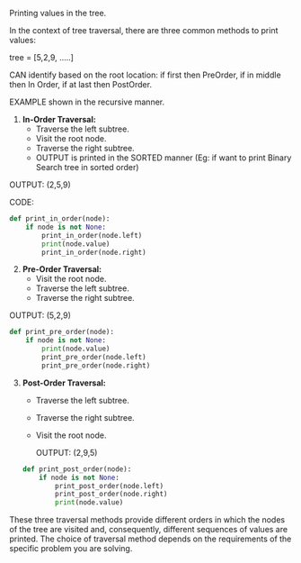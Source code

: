 Printing values in the tree. 

In the context of tree traversal, there are three common methods to print values:

tree = [5,2,9, .....]

CAN identify based on the root location:  if first then PreOrder, if in middle then In Order, if at last then PostOrder. 

EXAMPLE shown in the recursive manner. 

1. **In-Order Traversal:**
   - Traverse the left subtree.
   - Visit the root node.
   - Traverse the right subtree.
   -  OUTPUT is printed in the SORTED manner (Eg: if want to print Binary Search tree in sorted order)
  
  OUTPUT: (2,5,9)


   CODE: 
   ```python
   def print_in_order(node):
       if node is not None:
           print_in_order(node.left)
           print(node.value)
           print_in_order(node.right)
   ```

2. **Pre-Order Traversal:**
   - Visit the root node.
   - Traverse the left subtree.
   - Traverse the right subtree.
   
  OUTPUT: (5,2,9)

   ```python
   def print_pre_order(node):
       if node is not None:
           print(node.value)
           print_pre_order(node.left)
           print_pre_order(node.right)
   ```

3. **Post-Order Traversal:**
   - Traverse the left subtree.
   - Traverse the right subtree.
   - Visit the root node.

     OUTPUT: (2,9,5)
   
   ```python
   def print_post_order(node):
       if node is not None:
           print_post_order(node.left)
           print_post_order(node.right)
           print(node.value)
   ```

These three traversal methods provide different orders in which the nodes of the tree are visited and, consequently, different sequences of values are printed. The choice of traversal method depends on the requirements of the specific problem you are solving.